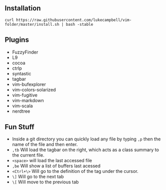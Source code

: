 ## Installation

```
curl https://raw.githubusercontent.com/lukecampbell/vim-folder/master/install.sh | bash -stable
```

## Plugins

- FuzzyFinder
- L9
- cocoa
- ctrlp
- syntastic
- tagbar
- vim-bufexplorer
- vim-colors-solarized
- vim-fugitive
- vim-markdown
- vim-scala
- nerdtree

## Fun Stuff

- Inside a git directory you can quickly load any file by typing `,p` then the name of the file and then enter.
- `,tb` Will load the tagbar on the right, which acts as a class summary to the current file.
- `<space>` will load the last accessed file
- `,be` Will show a list of buffers last acessed
- `<Ctrl+\>` Will go to the definition of the tag under the cursor.
- `\]` Will go to the next tab
- `\[` Will move to the previous tab

